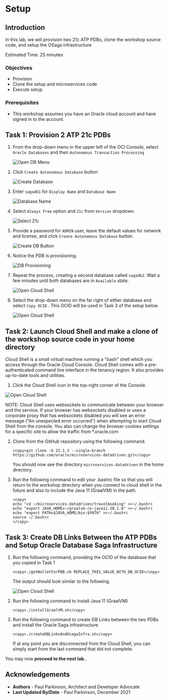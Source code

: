 # Setup

## Introduction

In this lab, we will provision two 21c ATP PDBs, clone the workshop source code, and setup the OSaga infrastructure

Estimated Time: 25 minutes

### Objectives

* Provision 
* Clone the setup and microservices code
* Execute setup

### Prerequisites

- This workshop assumes you have an Oracle cloud account and have signed in to the account.

## Task 1: Provision 2 ATP 21c PDBs

1. From the drop-down menu in the upper left of the OCI Console, select `Oracle Databases` and then `Autonomous Transaction Processing`

   ![Open DB Menu](images/dbhamburgermenu.png " ")

2. Click `Create Autonomous Database` button

   ![Create Database](images/createdbmain.png " ")
  
3. Enter `sagadb1` for `Display Name` and `Database Name`

   ![Database Name](images/createosaga1db.png " ")
  
4. Select `Always Free` option and `21c` from `Version` dropdown.

   ![Select 21c](images/createdb21c.png " ")
  
5. Provide a password for `ADMIN` user, leave the default values for network and license, and click `Create Autonomous Database` button.

   ![Create DB Button](images/createdbpwandlicense.png " ")
  
6. Notice the PDB is provisioning.

   ![DB Provisioning](images/dbcreationstatus.png " ")
  
7. Repeat the process, creating a second database called `sagadb2`. Wait a few minutes until both databases are in `Available` state.

   ![Open Cloud Shell](images/bothdbsavailable.png " ")
  
8. Select the drop-down menu on the far right of either database and select `Copy OCID` . This OCID will be used in Task 3 of the setup below.

   ![Open Cloud Shell](images/copyocidforgetwallet.png " ")


## Task 2: Launch Cloud Shell and make a clone of the workshop source code in your home directory

Cloud Shell is a small virtual machine running a "bash" shell which you access through the Oracle Cloud Console. Cloud Shell comes with a pre-authenticated command line interface in the tenancy region. It also provides up-to-date tools and utilities.

1. Click the Cloud Shell icon in the top-right corner of the Console.

  ![Open Cloud Shell](images/open-cloud-shell.png " ")

  NOTE: Cloud Shell uses websockets to communicate between your browser and the service. If your browser has websockets disabled or uses a corporate proxy that has websockets disabled you will see an error message ("An unexpected error occurred") when attempting to start Cloud Shell from the console. You also can change the browser cookies settings for a specific site to allow the traffic from *.oracle.com

2. Clone from the GitHub repository using the following command.  

    ```
    <copy>git clone -b 22.1.3 --single-branch https://github.com/oracle/microservices-datadriven.git</copy>
    ```

   You should now see the directory `microservices-datadriven` in the home directory.

3. Run the following command to edit your .bashrc file so that you will return to the workshop directory when you connect to cloud shell in the future and also to include the Java 11 (GraalVM) in the path.

    ```
    <copy>
    echo "cd ~/microservices-datadriven/travelbooking" >>~/.bashrc
    echo "export JAVA_HOME=~/graalvm-ce-java11-20.1.0" >>~/.bashrc
    echo "export PATH=$JAVA_HOME/bin:$PATH" >>~/.bashrc
    source ~/.bashrc
    </copy>
    ```

## Task 3: Create DB Links Between the ATP PDBs and Setup Oracle Database Saga Infrastructure

1. Run the following command, providing the OCID of the database that you copied in Task 1

    ```
    <copy>./getWalletForPDB.sh REPLACE_THIS_VALUE_WITH_DB_OCID</copy>
    ```
   
   The output should look similar to the following.
   
     ![Open Cloud Shell](images/getwalletforpdb.png " ")

2. Run the following command to install Java 11 (GraalVM)  

    ```
    <copy>./installGraalVM.sh</copy>
    ```

2. Run the following command to create DB Links between the two PDBs and install the Oracle Saga infrastructure.

    ```
    <copy>./createDBLinksAndOsagaInfra.sh</copy>
    ```
   
   If at any point you are disconnected from the Cloud Shell, you can simply start from the last command that did not complete.

You may now **proceed to the next lab.**.

## Acknowledgements

* **Authors** - Paul Parkinson, Architect and Developer Advocate
* **Last Updated By/Date** - Paul Parkinson, December 2021

